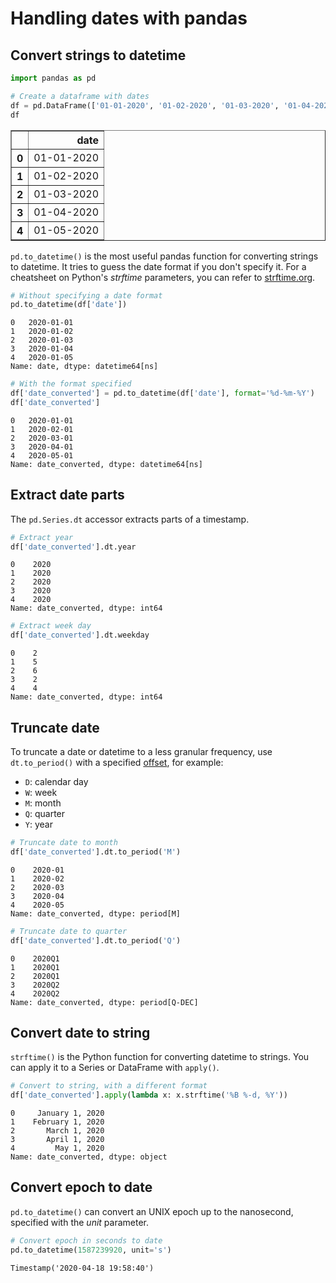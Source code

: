 # Handling dates with pandas

## Convert strings to datetime

```python
import pandas as pd

# Create a dataframe with dates 
df = pd.DataFrame(['01-01-2020', '01-02-2020', '01-03-2020', '01-04-2020', '01-05-2020'], columns=['date'])
df
```

<div>

<table border="1" class="dataframe">
  <thead>
    <tr style="text-align: right;">
      <th></th>
      <th>date</th>
    </tr>
  </thead>
  <tbody>
    <tr>
      <th>0</th>
      <td>01-01-2020</td>
    </tr>
    <tr>
      <th>1</th>
      <td>01-02-2020</td>
    </tr>
    <tr>
      <th>2</th>
      <td>01-03-2020</td>
    </tr>
    <tr>
      <th>3</th>
      <td>01-04-2020</td>
    </tr>
    <tr>
      <th>4</th>
      <td>01-05-2020</td>
    </tr>
  </tbody>
</table>
</div>

`pd.to_datetime()` is the most useful pandas function for converting strings to datetime. It tries to guess the date format if you don't specify it. For a cheatsheet on Python's *strftime* parameters, you can refer to [strftime.org](https://strftime.org/).

```python
# Without specifying a date format
pd.to_datetime(df['date'])
```

    0   2020-01-01
    1   2020-01-02
    2   2020-01-03
    3   2020-01-04
    4   2020-01-05
    Name: date, dtype: datetime64[ns]

```python
# With the format specified
df['date_converted'] = pd.to_datetime(df['date'], format='%d-%m-%Y')
df['date_converted']
```

    0   2020-01-01
    1   2020-02-01
    2   2020-03-01
    3   2020-04-01
    4   2020-05-01
    Name: date_converted, dtype: datetime64[ns]

## Extract date parts

The `pd.Series.dt` accessor extracts parts of a timestamp.

```python
# Extract year
df['date_converted'].dt.year
```

    0    2020
    1    2020
    2    2020
    3    2020
    4    2020
    Name: date_converted, dtype: int64

```python
# Extract week day
df['date_converted'].dt.weekday
```

    0    2
    1    5
    2    6
    3    2
    4    4
    Name: date_converted, dtype: int64

## Truncate date

To truncate a date or datetime to a less granular frequency, use `dt.to_period()` with a specified [offset](https://pandas.pydata.org/docs/user_guide/timeseries.html#timeseries-offset-aliases), for example:  

* `D`: calendar day
* `W`: week
* `M`: month
* `Q`: quarter
* `Y`: year

```python
# Truncate date to month
df['date_converted'].dt.to_period('M')
```

    0    2020-01
    1    2020-02
    2    2020-03
    3    2020-04
    4    2020-05
    Name: date_converted, dtype: period[M]

```python
# Truncate date to quarter
df['date_converted'].dt.to_period('Q')
```

    0    2020Q1
    1    2020Q1
    2    2020Q1
    3    2020Q2
    4    2020Q2
    Name: date_converted, dtype: period[Q-DEC]

## Convert date to string

`strftime()` is the Python function for converting datetime to strings. You can apply it to a Series or DataFrame with `apply()`.

```python
# Convert to string, with a different format
df['date_converted'].apply(lambda x: x.strftime('%B %-d, %Y'))
```

    0     January 1, 2020
    1    February 1, 2020
    2       March 1, 2020
    3       April 1, 2020
    4         May 1, 2020
    Name: date_converted, dtype: object

## Convert epoch to date

`pd.to_datetime()` can convert an UNIX epoch up to the nanosecond, specified with the *unit* parameter.

```python
# Convert epoch in seconds to date
pd.to_datetime(1587239920, unit='s')
```

    Timestamp('2020-04-18 19:58:40')

